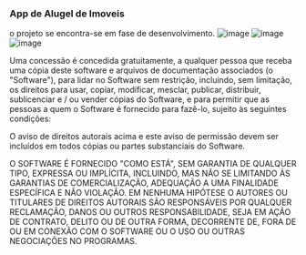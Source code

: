 ### App de Alugel de Imoveis 

o projeto se encontra-se em fase de desenvolvimento.
![image](https://user-images.githubusercontent.com/34004001/133292670-c83c6330-c5a5-4f1a-a8f3-fa15b085a767.png)
![image](https://user-images.githubusercontent.com/34004001/132954620-2235c700-f5a9-478e-9ba4-c6e0bb4ae6b6.png)
![image](https://user-images.githubusercontent.com/34004001/132954637-b0c7ba62-4bdb-49f0-8ebf-a4ab2af2dca0.png)

Uma concessão é concedida gratuitamente, a qualquer pessoa que receba uma cópia
deste software e arquivos de documentação associados (o "Software"), para lidar
no Software sem restrição, incluindo, sem limitação, os direitos
para usar, copiar, modificar, mesclar, publicar, distribuir, sublicenciar e / ou vender
cópias do Software, e para permitir que as pessoas a quem o Software é
fornecido para fazê-lo, sujeito às seguintes condições:

O aviso de direitos autorais acima e este aviso de permissão devem ser incluídos em todos
cópias ou partes substanciais do Software.

O SOFTWARE É FORNECIDO "COMO ESTÁ", SEM GARANTIA DE QUALQUER TIPO, EXPRESSA OU
IMPLÍCITA, INCLUINDO, MAS NÃO SE LIMITANDO ÀS GARANTIAS DE COMERCIALIZAÇÃO,
ADEQUAÇÃO A UMA FINALIDADE ESPECÍFICA E NÃO VIOLAÇÃO. EM NENHUMA HIPÓTESE O
AUTORES OU TITULARES DE DIREITOS AUTORAIS SÃO RESPONSÁVEIS POR QUALQUER RECLAMAÇÃO, DANOS OU OUTROS
RESPONSABILIDADE, SEJA EM AÇÃO DE CONTRATO, DELITO OU DE OUTRA FORMA, DECORRENTE DE,
FORA DE OU EM CONEXÃO COM O SOFTWARE OU O USO OU OUTRAS NEGOCIAÇÕES NO
PROGRAMAS.

